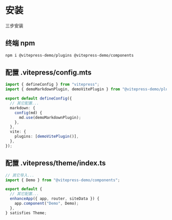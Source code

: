 # 安装

三步安装

## 终端 npm

```sh
npm i @vitepress-demo/plugins @vitepress-demo/components
```

## 配置 .vitepress/config.mts

```ts
import { defineConfig } from "vitepress";
import { demoMarkdownPlugin, demoVitePlugin } from "@vitepress-demo/plugins";

export default defineConfig({
  // 其它配置...
  markdown: {
    config(md) {
      md.use(demoMarkdownPlugin);
    },
  },
  vite: {
    plugins: [demoVitePlugin()],
  },
});
```

## 配置 .vitepress/theme/index.ts

```ts
// 其它导入...
import { Demo } from "@vitepress-demo/components";

export default {
  // 其它配置...
  enhanceApp({ app, router, siteData }) {
    app.component("Demo", Demo);
  },
} satisfies Theme;
```
